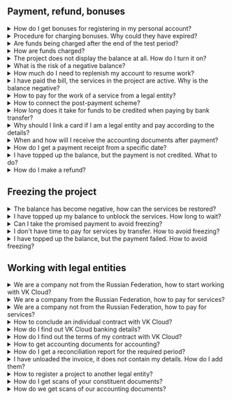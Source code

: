 ## Payment, refund, bonuses

<details>

<summary>How do I get bonuses for registering in my personal account?</summary>

[Bonuses](../concepts/balance#bonuses) are credited when registering a new account. Bonuses are credited after the activation of services in the project, when all the stages of [account confirmation](/en/intro/start/account-registration#2_confirm_your_account) have been completed.

<warn>

If an existing user creates a new project or a new user enters the project by invitation, bonuses are not awarded.

</warn>

</details>

<details>

<summary>Procedure for charging bonuses. Why could they have expired?</summary>

[Bonuses](../concepts/balance#bonuses) in VK Cloud are spent on using cloud services and resources. One bonus is equal to one ruble.

Bonuses are given for 60 days, after that they burn off. You can see the details of your expenses on the **Balance** page in your personal account.

<warn>

You cannot withdraw bonuses from the project.

</warn>

</details>

<details>

<summary>Are funds being charged after the end of the test period?</summary>

After the test period has expired or bonuses have been burned off, the main balance is used to pay for resources. If the balance is zero, the project is [frozen](/en/tools-for-using-services/account/concepts/projects#automatic_freezing_of_the_project). If the balance is positive, funds will be charged for resource usage.

</details>

<details>

<summary>How are funds charged?</summary>

VK Cloud records the consumption of resources in the cloud on a minute-by-minute basis, and funds for the use of resources are charged from the balance also on a minute-by-minute basis. Licenses are charged once a day.

</details>

<details>

<summary>The project does not display the balance at all. How do I turn it on?</summary>

[Balance](../concepts/balance) is displayed:

- If your [role](/en/tools-for-using-services/account/concepts/rolesandpermissions) in the project is the owner, superadministrator or billing administrator.
- After the services are activated in the project. To understand if the services are activated:

  1. [Go to](https://msk.cloud.vk.com/app/en/) VK Cloud personal account.
  1. Go to the section of any service. If the **Enable services** button is displayed, [activate](/en/tools-for-using-services/account/service-management/activation) them by pressing this button.

    During activation, you may need to confirm the phone number and link the payment card.

</details>

<details>

<summary>What is the risk of a negative balance?</summary>

Negative balance is a negative value of personal account balance for clients on prepaid payment system.

No penalties are charged on negative balance. To use the services and resources of the project it is necessary to have a positive balance.

<warn>

Unlocking of services takes up to 4 hours from the moment of crediting.

</warn>

</details>

<details>

<summary>How much do I need to replenish my account to resume work?</summary>

Project is automatically resumed when the balance is positive.

It is recommended to deposit an amount equal to the daily charge, or enable [auto-top-up](../service-management/add-card#configure_auto_completion).

</details>

<details>

<summary>I have paid the bill, the services in the project are active. Why is the balance negative?</summary>

You are probably a legal entity and work with VK Cloud for a post-payment. In this case, the balance of your project will always be negative.

If you do not know your payment scheme, contact the document management department of VK Cloud:

1. Write to [docs_vktech@vk.company](mailto:docs_vktech@vk.company).
1. Specify:

   - Full name of the organization.
   - Details of the organization.

</details>

<details>

<summary>How to pay for the work of a service from a legal entity?</summary>

If you work with VK Cloud on prepayment, [form an invoice](../service-management/bill-generation/) and pay it in your personal account.

When working on the post-payment scheme, the invoice and [accounting documents](../concepts/report#legal_entities) for the reporting period are sent via the electronic document management system (EDM) within five working days of the month following the reporting one.

If you have not received the accounting documents, contact the document management department of VK Cloud:

1. Write to [docs_vktech@vk.company](mailto:docs_vktech@vk.company).
1. Specify:

   - Full name of the organization.
   - Details of the organization.

</details>

<details>

<summary>How to connect the post-payment scheme?</summary>

Post-payment is available:

- Only for legal entities.
- Only within the framework of an individual contract with VK Cloud.

To activate the postpayment scheme, [conclude an individual contract](../service-management/corporate/) and perform additional project configuration for legal entities in the VK Cloud personal account.

</details>

<details>

<summary>How long does it take for funds to be credited when paying by bank transfer?</summary>

Up to 3 banking days.

</details>

<details>

<summary>Why should I link a card if I am a legal entity and pay according to the details?</summary>

You may need the card if you work on a prepaid basis and need to make an emergency top-up, for example, to avoid [freezing](/en/tools-for-using-services/account/concepts/projects#automatic_freezing_of_the_project) a project.

<warn>

Charges for bank card payments are not included in [accounting documents for legal entities](../concepts/report#composition_of_accounting_documents_55c18d7): billing report, reconciliation report.

</warn>

</details>

<details>

<summary>When and how will I receive the accounting documents after payment?</summary>

<tabs>
<tablist>
<tab>Individuals</tab>
<tab>Legal entities</tab>
</tablist>
<tabpanel>

Immediately after the funds are credited, the receipt is sent to the email address of the project owner.

</tabpanel>
<tabpanel>

As part of the package of [accounting documents](../concepts/report) for the corresponding reporting period (month).

When working through the electronic document management system (EDM), documents are available immediately. If the organization maintains a paper document flow with VK Cloud, the delivery time of the original documents is added.

If you have not received your original documents or need scanned copies, write to the document management department of VK Cloud at [docs_vktech@vk.company](mailto:docs_vktech@vk.company).

</tabpanel>
</tabs>

</details>

<details>

<summary>How do I get a payment receipt from a specific date?</summary>

1. Contact [technical support](/en/contacts).
2. Specify:

   - [Project ID (PID)](/en/tools-for-using-services/account/service-management/project-settings/manage#getting_project_id)
   - Project [region](/en/tools-for-using-services/account/concepts/regions)
   - Amount and date of payment
   - Payment confirmation

</details>

<details>

<summary>I have topped up the balance, but the payment is not credited. What to do?</summary>

The terms of crediting funds depend on [the payment method](../concepts/payment-methods):

- Payment by bank transfer — payment can take up to three banking days from the date of transfer of funds by the bank.
- Payment by other methods — the payment is credited within 5-10 minutes after payment confirmation.

If the payment is not received within the specified time, contact [technical support](/en/contacts) to search for it and specify:

- [Project ID (PID)](/en/tools-for-using-services/account/service-management/project-settings/manage#getting_project_id)
- Project [region](/en/tools-for-using-services/account/concepts/regions)
- Payment confirmation

</details>

<details>

<summary>How do I make a refund?</summary>

Contact [technical support](/en/contacts). For more information about the refund conditions and the requirements for the application, see [Refund of funds](../service-management/refund).

You can refund only funds that you have previously credited to your account. [Bonuses](../concepts/balance#bonuses) cannot be refunded.

For individuals, the funds will be returned to the account from which the payment has been made.

</details>

## Freezing the project

<details>

<summary>The balance has become negative, how can the services be restored?</summary>

When working on prepayment with a negative balance, the project is automatically [frozen](/en/tools-for-using-services/account/concepts/projects#automatic_freezing_of_the_project). Its objects are placed in the queue for deletion for a period:

- 3 days if you have never replenished the project account.
- 30 days if you have topped up the project account at least once.

   <err>

   As soon as the storage period in the queue expires, all project resources will be permanently deleted.

   </err>

To restore the services:

1. [Go to](https://msk.cloud.vk.com/app/en/) VK Cloud personal account.
1. [Replenish](../service-management/payment#making_a_payment) the balance of the main account of the project [in a convenient way](../concepts/payment-methods/). Use physical bank cards to get the funds to the balance faster. Funds are credited from them immediately, but if you pay by bank transfer, the process can take up to 3 working days.
1. Wait for the activation of services in the project. It can take up to 2 hours.
1. Manually activate project resources:

   - [Virtual machines](/en/computing/iaas/service-management/vm/vm-manage#start_stop_restart_vm)
   - [Kubernetes containers](/en/kubernetes/k8s/service-management/manage-cluster#start_cluster_ffb49399)
   - [VM backup](/en/storage/backups/service-management/vm-backup/vm-backup-manage#activating_stopping_and_deleting_a_backup_plan)
   - Other resources

<info>

To find out how long resources are in the queue for deletion, contact [technical support](/en/contacts) and specify:

- [Project ID (PID)](/en/tools-for-using-services/account/service-management/project-settings/manage#getting_project_id)
- [Region](/en/tools-for-using-services/account/concepts/regions)

</info>

</details>

<details>

<summary>I have topped up my balance to unblock the services. How long to wait?</summary>

Unlocking can take up to 4 hours.

After unlocking, manually start objects that have been stopped, such as virtual machines.

</details>

<details>

<summary>Can I take the promised payment to avoid freezing?</summary>

The promised payment is not supported.

</details>

<details>

<summary>I don't have time to pay for services by transfer. How to avoid freezing?</summary>

Pay for services with a bank card, payments from cards are faster.

<warn>

Charges for bank card payments are not included in [accounting documents for legal entities](../concepts/report#composition_of_accounting_documents_55c18d7): billing report, reconciliation report.

</warn>

</details>

<details>

<summary>I have topped up the balance, but the payment failed. How to avoid freezing?</summary>

1. Contact [technical support](/en/contacts).
1. Specify:

   - [Project ID (PID)](/en/tools-for-using-services/account/service-management/project-settings/manage#getting_project_id)
   - Project [region](/en/tools-for-using-services/account/concepts/regions)
   - Payment confirmation

</details>

## Working with legal entities

<details>

<summary>We are a company not from the Russian Federation, how to start working with VK Cloud?</summary>

With VK Cloud, you can work with a service infrastructure that is physically deployed:

- On the territory of Russia — to do this, [register](/en/intro/start/account-registration) an account in [region](/en/tools-for-using-services/account/concepts/regions) Moscow at https://cloud.vk.com.
- On the territory of Kazakhstan — to do this, [register](/en/intro/start/account-registration) an account in [region](/en/tools-for-using-services/account/concepts/regions) Kazakhstan at https://vkcloud.kz или https://kz.cloud.vk.com/.

Each region has its own peculiarities of work for non-residents of the Russian Federation:

[cols="1,2,2", options="header"]
|===

| Features
| Moscow
| Kazakhstan

| Contractual relations
| Non-resident organizations of the Russian Federation can work with VK Cloud as legal entities and receive [accounting documents](../concepts/report) only under an individual contract
| Legal entities-residents of Kazakhstan can work both under a public offer agreement and under an individual agreement

| Phone number
| To link a foreign phone number to your account, please contact [technical support](/en/contacts)
| —

| Payment for services
| Currency of payments and other payment terms are discussed at the time of contract execution
| In the region of Kazakhstan it is possible to pay for services:
  - Only in tenge.
  - If paying by card, only cards issued by banks of Armenia, Azerbaijan, Belarus, Estonia, Georgia, Kazakhstan, Kyrgyzstan, Latvia, Lithuania, Tajikistan, or Uzbekistan are accepted

|===

</details>

<details>

<summary>We are a company from the Russian Federation, how to pay for services?</summary>

<tabs>
<tablist>
<tab>Prepayment work</tab>
<tab>Post-payment work</tab>
</tablist>
<tabpanel>

1. Complete the [additional registration](../service-management/corporate#additional_registration_of_legal_entities) of the legal entity, if it has not already been done.
1. [Create an invoice](../service-management/bill-generation) for the required amount in your personal account.
1. Pay the bill by bank transfer.

</tabpanel>
<tabpanel>

1. Wait for the invoice from VK Cloud. The invoice comes as part of a package of [accounting documents](../concepts/report) for the corresponding reporting period (month).
1. Pay the bill by bank transfer.

</tabpanel>
</tabs>

</details>

<details>

<summary>We are a company not from the Russian Federation, how to pay for services?</summary>

<tabs>
<tablist>
<tab>Prepayment work</tab>
<tab>Post-payment work</tab>
</tablist>
<tabpanel>

Request an invoice from the document management department of VK Cloud:

1. Write to [docs_vktech@vk.company](mailto:docs_vktech@vk.company).
1. Specify:

   - Full name and details of the organization.
   - Invoice amount.

1. Pay the invoice received from VK Cloud using a bank transfer.

</tabpanel>
<tabpanel>

1. Wait for the invoice from VK Cloud. The invoice comes as part of a package of [accounting documents](../concepts/report) for the corresponding reporting period (month).
1. Pay the invoice received from VK Cloud using a bank transfer.

</tabpanel>
</tabs>

</details>

<details>

<summary>How to conclude an individual contract with VK Cloud?</summary>

1. Write to the customer service department of VK Cloud at [sales-team@mcs.mail.ru](mailto:sales-team@mcs.mail.ru).
1. Specify:

   - Full name and details of the organization.
   - Full name and phone number of the contact person.

The manager will contact you to clarify the required terms of the contract.

</details>

<details>

<summary>How do I find out VK Cloud banking details?</summary>

<tabs>
<tablist>
<tab>Moscow</tab>
<tab>Kazakhstan</tab>
</tablist>
<tabpanel>

If your project is in [region](/en/tools-for-using-services/account/concepts/regions) Moscow, and you are working with “VK” LLC, its main details are available at https://cloud.vk.com/contacts.

You can also [generate an invoice](../service-management/bill-generation) in your personal account and view the contents of the **Supplier** field.

</tabpanel>
<tabpanel>

If your project is in [region](/ru/tools-for-using-services/account/concepts/regions) Kazakhstan, and you are working with “QazCloud” LLC, its details are available at https://vkcloud.kz/contacts/.

</tabpanel>
</tabs>

</details>

<details>

<summary>How do I find out the terms of my contract with VK Cloud?</summary>

Ask this question in the document management department of VK Cloud:

1. Write to [docs_vktech@vk.company](mailto:docs_vktech@vk.company).
2. Specify:

   - Full name of the organization.
   - Details of the organization.

</details>

<details>

<summary>How to get accounting documents for accounting?</summary>

1. Write to the document management department of VK Cloud at [docs_vktech@vk.company](mailto:docs_vktech@vk.company).
1. Specify:

   - Full name and details of the organization.
   - The composition of [accounting documents](../concepts/report) that you require.
   - Method of obtaining documents: through [electronic document management system (EDM)](../concepts/report#electronic_document_management_system_edm_aece81aa) or [in paper form to the postal address](../concepts/report#delivery_of_original_documents_50e7d04c).

   <info>

   EDM work is available only to organizations registered in the Russian Federation.

   </info>

Accounting documents will be sent once in the reporting period (month).

VK Cloud can duplicate reporting documents in the form of scanned copies in PDF format to e-mail. If you want to receive scanned copies, write about it in the request and specify email addresses of recipients.

</details>

<details>

<summary>How do I get a reconciliation report for the required period?</summary>

1. Write to the document management department of VK Cloud at [docs_vktech@vk.company](mailto:docs_vktech@vk.company).
1. Specify:

   - Full name and details of the organization.
   - The period for which the act is required.

</details>

<details>

<summary>I have unloaded the invoice, it does not contain my details. How do I add them?</summary>

To make the data of your organization appear in the **Payer** field in the invoices, that you [generate in your personal account](../service-management/bill-generation), perform the the [additional registration](../service-management/corporate#additional_registration_of_legal_entities) of your legal entity.

Additional registration is only available in [region](/en/tools-for-using-services/account/concepts/regions) Moscow and only for Russian resident companies.

</details>

<details>

<summary>How to register a project to another legal entity?</summary>

<info>

You can only change the mail of the project owner via [changing the owner](/en/tools-for-using-services/account/service-management/project-settings/manage#changing_project_owner).

</info>

To register a project to another organization:

1. Write to the document management department of VK Cloud at [docs_vktech@vk.company](mailto:docs_vktech@vk.company).
1. Specify:

   - Full name and details of the organization to which the project was registered.
   - Full name and details of the organization to which the project needs to be reissued.

1. For legal entities-residents of the Russian Federation in the Moscow region: [specify](/en/intro/billing/service-management/corporate#additional_registration_of_legal_entities) new details in your personal account.

</details>

<details>

<summary>How do I get scans of your constituent documents?</summary>

1. Write to the document management department of VK Cloud at [docs_vktech@vk.company](mailto:docs_vktech@vk.company).
1. Specify the list of documents that you require copies of.

</details>

<details>

<summary>How do we get scans of our accounting documents?</summary>

1. Write to the document management department of VK Cloud at [docs_vktech@vk.company](mailto:docs_vktech@vk.company).
1. Specify:

   - Full name and details of the organization.
   - List of documents copies of which you need.
   - Email address to send copies to.

Copies are provided in PDF format.

If you want to receive copies every reporting period, specify this in the request.

</details>
